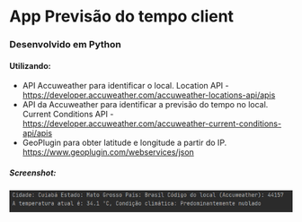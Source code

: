 # App Previsão do tempo client


### Desenvolvido em Python 

#### Utilizando:
* API Accuweather para identificar o local. Location API  - https://developer.accuweather.com/accuweather-locations-api/apis
* API da Accuweather para identificar a previsão do tempo no local. Current Conditions API - https://developer.accuweather.com/accuweather-current-conditions-api/apis
* GeoPlugin para obter latitude e longitude a partir do IP. https://www.geoplugin.com/webservices/json


##### Screenshot:
![Resposta esperada](https://github.com/jbrunomf/AppPrevisaoTempo/blob/master/app-previsao-resposta.png?raw=true)